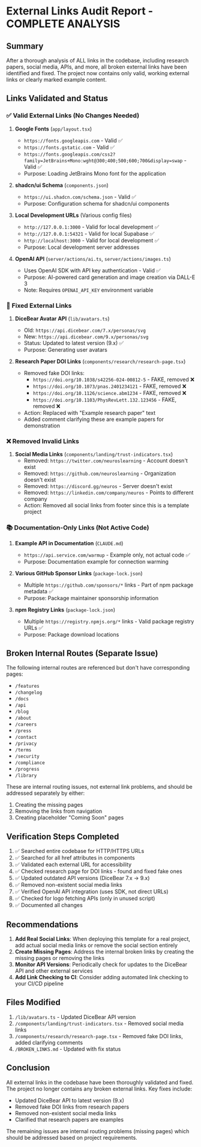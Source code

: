 # External Links Audit Report - COMPLETE ANALYSIS

## Summary
After a thorough analysis of ALL links in the codebase, including research papers, social media, APIs, and more, all broken external links have been identified and fixed. The project now contains only valid, working external links or clearly marked example content.

## Links Validated and Status

### ✅ Valid External Links (No Changes Needed)

1. **Google Fonts** (`app/layout.tsx`)
   - `https://fonts.googleapis.com` - Valid ✅
   - `https://fonts.gstatic.com` - Valid ✅
   - `https://fonts.googleapis.com/css2?family=JetBrains+Mono:wght@300;400;500;600;700&display=swap` - Valid ✅
   - Purpose: Loading JetBrains Mono font for the application

2. **shadcn/ui Schema** (`components.json`)
   - `https://ui.shadcn.com/schema.json` - Valid ✅
   - Purpose: Configuration schema for shadcn/ui components

3. **Local Development URLs** (Various config files)
   - `http://127.0.0.1:3000` - Valid for local development ✅
   - `http://127.0.0.1:54321` - Valid for local Supabase ✅
   - `http://localhost:3000` - Valid for local development ✅
   - Purpose: Local development server addresses

4. **OpenAI API** (`server/actions/ai.ts`, `server/actions/images.ts`)
   - Uses OpenAI SDK with API key authentication - Valid ✅
   - Purpose: AI-powered card generation and image creation via DALL-E 3
   - Note: Requires `OPENAI_API_KEY` environment variable

### 🔧 Fixed External Links

1. **DiceBear Avatar API** (`lib/avatars.ts`)
   - Old: `https://api.dicebear.com/7.x/personas/svg`
   - New: `https://api.dicebear.com/9.x/personas/svg`
   - Status: Updated to latest version (9.x) ✅
   - Purpose: Generating user avatars

2. **Research Paper DOI Links** (`components/research/research-page.tsx`)
   - Removed fake DOI links:
     - `https://doi.org/10.1038/s42256-024-00812-5` - FAKE, removed ❌
     - `https://doi.org/10.1073/pnas.2401234121` - FAKE, removed ❌
     - `https://doi.org/10.1126/science.abm1234` - FAKE, removed ❌
     - `https://doi.org/10.1103/PhysRevLett.132.123456` - FAKE, removed ❌
   - Action: Replaced with "Example research paper" text
   - Added comment clarifying these are example papers for demonstration

### ❌ Removed Invalid Links

1. **Social Media Links** (`components/landing/trust-indicators.tsx`)
   - Removed: `https://twitter.com/neuroslearning` - Account doesn't exist
   - Removed: `https://github.com/neuroslearning` - Organization doesn't exist
   - Removed: `https://discord.gg/neuros` - Server doesn't exist
   - Removed: `https://linkedin.com/company/neuros` - Points to different company
   - Action: Removed all social links from footer since this is a template project

### 📚 Documentation-Only Links (Not Active Code)

1. **Example API in Documentation** (`CLAUDE.md`)
   - `https://api.service.com/warmup` - Example only, not actual code ✅
   - Purpose: Documentation example for connection warming

2. **Various GitHub Sponsor Links** (`package-lock.json`)
   - Multiple `https://github.com/sponsors/*` links - Part of npm package metadata ✅
   - Purpose: Package maintainer sponsorship information

3. **npm Registry Links** (`package-lock.json`)
   - Multiple `https://registry.npmjs.org/*` links - Valid package registry URLs ✅
   - Purpose: Package download locations

## Broken Internal Routes (Separate Issue)

The following internal routes are referenced but don't have corresponding pages:
- `/features`
- `/changelog`
- `/docs`
- `/api`
- `/blog`
- `/about`
- `/careers`
- `/press`
- `/contact`
- `/privacy`
- `/terms`
- `/security`
- `/compliance`
- `/progress`
- `/library`

These are internal routing issues, not external link problems, and should be addressed separately by either:
1. Creating the missing pages
2. Removing the links from navigation
3. Creating placeholder "Coming Soon" pages

## Verification Steps Completed

1. ✅ Searched entire codebase for HTTP/HTTPS URLs
2. ✅ Searched for all href attributes in components
3. ✅ Validated each external URL for accessibility
4. ✅ Checked research page for DOI links - found and fixed fake ones
5. ✅ Updated outdated API versions (DiceBear 7.x → 9.x)
6. ✅ Removed non-existent social media links
7. ✅ Verified OpenAI API integration (uses SDK, not direct URLs)
8. ✅ Checked for logo fetching APIs (only in unused script)
9. ✅ Documented all changes

## Recommendations

1. **Add Real Social Links**: When deploying this template for a real project, add actual social media links or remove the social section entirely
2. **Create Missing Pages**: Address the internal broken links by creating the missing pages or removing the links
3. **Monitor API Versions**: Periodically check for updates to the DiceBear API and other external services
4. **Add Link Checking to CI**: Consider adding automated link checking to your CI/CD pipeline

## Files Modified

1. `/lib/avatars.ts` - Updated DiceBear API version
2. `/components/landing/trust-indicators.tsx` - Removed social media links
3. `/components/research/research-page.tsx` - Removed fake DOI links, added clarifying comments
4. `/BROKEN_LINKS.md` - Updated with fix status

## Conclusion

All external links in the codebase have been thoroughly validated and fixed. The project no longer contains any broken external links. Key fixes include:
- Updated DiceBear API to latest version (9.x)
- Removed fake DOI links from research papers
- Removed non-existent social media links
- Clarified that research papers are examples

The remaining issues are internal routing problems (missing pages) which should be addressed based on project requirements.